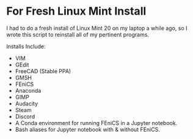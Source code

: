 <h1>For Fresh Linux Mint Install</h1>
<p>I had to do a fresh install of Linux Mint 20 on my laptop a while ago, so I wrote this script to reinstall all of my pertinent programs.</p>
<p>Installs Include:</p>
<ul>
	<li>VIM</li>
	<li>GEdit</li>
	<li>FreeCAD (Stable PPA)</li>
	<li>GMSH</li>
	<li>FEniCS</li>
	<li>Anaconda</li>
	<li>GIMP</li>
	<li>Audacity</li>
	<li>Steam</li>
	<li>Discord</li>
	<li>A Conda environment for running FEniCS in a Jupyter notebook.</li>
	<li>Bash aliases for Jupyter notebook with & without FEniCS.</li>
</ul>
